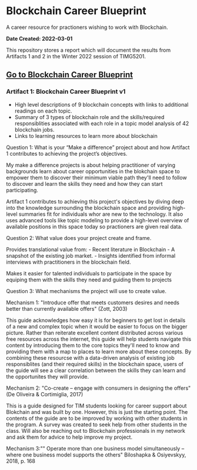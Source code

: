 # Blockchain Career Blueprint
A career resource for practioners wishing to work with Blockchain.

**Date Created: 2022-03-01**

This repository stores a report which will document the results from Artifacts 1 and 2 in the Winter 2022 session of TIMG5201.

## [**Go to Blockchain Career Blueprint**](home.md) 

### Artifact 1: Blockchain Career Blueprint v1
- High level descriptions of 9 blockchain concepts with links to additional readings on each topic.
- Summary of 3 types of blockchain role and the skills/required responsiblities associated with each role in a topic model analysis of 42 blockchain jobs.
- Links to learning resources to learn more about blockchain



Question 1: What is your “Make a difference” project about and how Artifact 1 contributes to achieving the project’s objectives. 

My make a difference projects is about helping practitioner of varying backgrounds learn about career opportunities in the blokchain space to empower them to discover their minimum viable path they'll need to follow to discover and learn the skills they need and how they can start participating.

Artifact 1 contributes to achieving this project's objectives by diving deep into the knowledge surrounding the blockchain space and providing high-level summaries fit for individuals whor are new to the technology. It also uses advanced tools like topic modeling to provide a high-level overview of available positions in this space today so practioners are given real data.

Question 2: What value does your project create and frame.

Provides translational value from:
		- Recent literature in Blockchain
		- A snapshot of the existing job market.
		- Insights identified from informal interviews with practitioners in the blockchain field.

Makes it easier for talented individuals to participate in the space by equiping them with the skills they need and guiding them to projects


Question 3: What mechanisms the project will use to create value. 


Mechanism 1: "Introduce offer that meets customers desires and needs better than currently available offers" (Zott, 2003)

This guide acknowledges how easy it is for beginners to get lost in details of a new and complex topic when it would be easier to focus on the bigger picture. Rather than reiterate excellent content distributed across various free resources across the internet, this guide will help students navigate this content by introducing them to the core topics they'll need to know and providing them with a map to places to learn more about these concepts. By combining these resourcse with a data-driven analysis of existing job responsiblites (and their required skills) in the blockchain space, users of the guide will see a clear correlation between the skills they can learn and the opportunites they will provide.

Mechanism 2: "Co-create – engage with consumers in designing the offers" (De Oliveira & Cortimiglia, 2017)

This is a guide designed for TIM students looking for career support about Blokchain and was built by one. However, this is just the starting point. The contents of the guide are to be improved by working with other students in the program. A survey was created to seek help from other students in the class. Will also be reaching out to Blockchain professionals in my network and ask them for advice to help improve my project.


Mechanism 3:"" Operate more than one business model simultaneously – where one 
business model supports the others" Biloshapka & Osiyevskyy, 2018, p. 168

